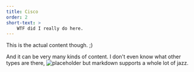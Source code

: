 ```yaml
---
title: Cisco
order: 2
short-text: >
    WTF did I really do here.
---
```


This is the actual content though. ;)

And it can be very many kinds of content. I don't even know what other types are there, ![placeholder](http://placehold.it/600x300) but markdown supports a whole lot of jazz.

